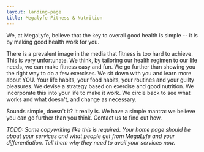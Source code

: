 ```yaml
---
layout: landing-page
title: Megalyfe Fitness & Nutrition
---
```


<div class="trial-class">
  <p>We, at MegaLyfe, believe that the key to overall good health is simple -- it is by making good health work for you.</p>

  <p>There is a prevalent image in the media that fitness is too hard to achieve.  This is very unfortunate.  We think, by tailoring our health regimen to our life needs, we can make fitness easy and fun.  We go further than showing you the right way to do a few exercises.  We sit down with you and learn more about YOU.  Your life habits, your food habits, your routines and your guilty pleasures.  We devise a strategy based on exercise and good nutrition.  We incorporate this into your life to make it work.  We circle back to see what works and what doesn't, and change as necessary.</p>

  <p>Sounds simple, doesn't it?  It really is.  We have a simple mantra:  we believe you can go further than you think.  Contact us to find out how.</p>

  <p ><i class="font-small">TODO:  Some copywriting like this is required.  Your home page should be about your services and what people get from MegaLyfe and your differentiation.  Tell them why they need to avail your services now.</i></p>
</div>


